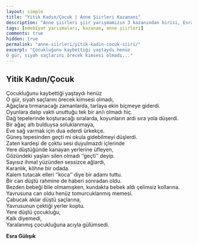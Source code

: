 ```yaml
---
layout: simple
title: "Yitik Kadın/Çocuk | Anne Şiirleri Kazananı"
description: "Anne şiirleri şiir yarışmamızın 3 kazanından birisi, Esra Gülışık'ın Yitik Kadın/Çocuk şiiri"
tags: [edebiyat yarışmaları, kazanan, anne şiirleri]
comments: true
hidden: true
permalink: "anne-siirleri/yitik-kadin-cocuk-siiri/"
excerpt: "Çocukluğunu kaybettiği yaştaydı henüz  
O gür, siyah saçlarını örecek kimsesi olmadı..."
---
```


## Yitik Kadın/Çocuk
Çocukluğunu kaybettiği yaştaydı henüz  
O gür, siyah saçlarını örecek kimsesi olmadı,  
Ağaçlara tırmanacağı zamanlarda, tarlaya ekin biçmeye giderdi.  
Oyunlara dalıp vakti unuttuğu tek bir an/ı olmadı hiç.  
Dağ tepelerinde koşturacağı sıralarda, koyunların ardı sıra yola düşerdi.  
Bir ağaç altı bulduysa soluklanmaya,  
Eve sağ varmak için dua ederdi ürkekçe.  
Güneş tepesinden geçti mi okula gidebilmeyi düşlerdi.  
Zaten kardeşi de çoktu sesi duyulmazdı içlerinde  
Yere düştüğünde kanayan yerlerine üfleyen,  
Gözündeki yaşları silen olmadı ‘’geçti’’ deyip.  
Sayısız ihmal yüzünden sessizce ağlardı,  
Karanlık, köhne bir odada.  
Kalem tutacak elleri ‘’koca’’ diye bir adamı tuttu.  
Bir can düştü rahmine de haberi sonradan oldu.  
Bezden bebeği bile olmamışken, kundakta bebek aldı çelimsiz kollarına.  
Yavrusuna can oldu henüz tomurcuklanmış memesi.  
Çabucak aklar düştü saçlarına,  
Yavrusunun çektiği yerler koptu.  
Yere düştü çocukluğu,  
Kalk diyemedi,  
Yaralanmış çocukluğuna acıyla gülümsedi.  

**Esra Gülışık**
